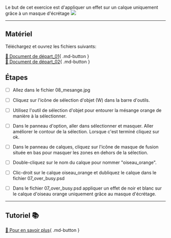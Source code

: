 
Le but de cet exercice est d'appliquer un effet sur un calque uniquement grâce à un masque d'écrétage
<img src="images/08_masque_d'ecretage_final.png">
***  

## Matériel
Téléchargez et ouvrez les fichiers suivants:   

[📁 Document de départ_01](https://tim-montmorency.com/compendium/582-121%E2%80%93illustration-numerique/exercices_photoshop/images/08_mesanges.jpg){ .md-button }   <br>
[📁 Document de départ_02](https://tim-montmorency.com/compendium/582-121%E2%80%93illustration-numerique/exercices_photoshop/images/07_over_busy.psd){ .md-button }   <br>
## Étapes

- [ ] Allez dans le fichier 08_mesange.jpg
- [ ] Cliquez sur l'icône de sélection d'objet (W) dans la barre d'outils.
- [ ] Utilisez l'outil de sélection d'objet pour entourer la mésange orange de manière à la sélectionner.
- [ ] Dans le panneau d'option, aller dans sélectionner et masquer. Aller améliorer le contour de la sélection. Lorsque c'est terminé cliquez sur ok. 
- [ ] Dans le panneau de calques, cliquez sur l'icône de masque de fusion située en bas pour masquer les zones en dehors de la sélection.
- [ ] Double-cliquez sur le nom du calque pour nommer "oiseau_orange".
- [ ] Clic-droit sur le calque oiseau_orange et dubliquez le calque dans le fichier 07_over_busy.psd
- [ ] Dans le fichier 07_over_busy.psd appliquer un effet de noir et blanc sur le calque d'oiseau orange uniquement grâce au masque d'écrétage. 



***  
## Tutoriel 📚
[📖 Pour en savoir plus](https://cmontmorency365-my.sharepoint.com/:v:/g/personal/flpilote_cmontmorency_qc_ca/EdXyaO31Gt5LmwGv2pYw8BcBsBqHgLyBFupN7IFpgkAAIQ?nav=eyJyZWZlcnJhbEluZm8iOnsicmVmZXJyYWxBcHAiOiJPbmVEcml2ZUZvckJ1c2luZXNzIiwicmVmZXJyYWxBcHBQbGF0Zm9ybSI6IldlYiIsInJlZmVycmFsTW9kZSI6InZpZXciLCJyZWZlcnJhbFZpZXciOiJNeUZpbGVzTGlua0NvcHkifX0&e=jpW2HI){ .md-button }   <br>





